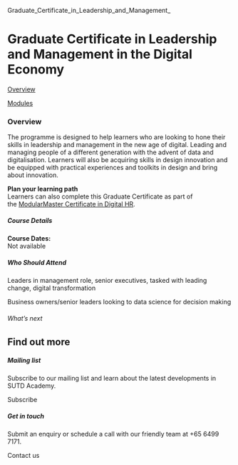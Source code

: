 Graduate_Certificate_in_Leadership_and_Management_



Graduate Certificate in Leadership and Management in the Digital Economy
========================================================================

[Overview](/course/graduate-certificate-in-leadership-and-management/#tabs)

[Modules](/course/graduate-certificate-in-leadership-and-management/modules/#tabs)

### Overview

The programme is designed to help learners who are looking to hone their skills in leadership and management in the new age of digital. Leading and managing people of a different generation with the advent of data and digitalisation. Learners will also be acquiring skills in design innovation and be equipped with practical experiences and toolkits in design and bring about innovation.

**Plan your learning path**  
Learners can also complete this Graduate Certificate as part of the [ModularMaster Certificate in Digital HR](/course/modularmaster-in-digital-hr/).

##### **Course Details**

**Course Dates:**  
Not available

##### **Who Should Attend**

Leaders in management role, senior executives, tasked with leading change, digital transformation

Business owners/senior leaders looking to data science for decision making

###### What’s next

Find out more
-------------

##### Mailing list

Subscribe to our mailing list and learn about the latest developments in SUTD Academy.

Subscribe

##### Get in touch

Submit an enquiry or schedule a call with our friendly team at +65 6499 7171.

Contact us

